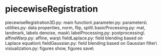 # piecewiseRegistration
piecewiseRegistration3D.py: main function\\
parameter.py: parameters\\
utilities.py: data properities, norm, flip, split\\
basicProcessing.py: mat, landmark, labels denoise, mask\\
labelProcessing.py: postprocessing\\
affineWarp.py: affine, warp\\
fieldLaplace.py: field blending based on Laplace equation\\
fieldGaussian.py: field blending based on Gaussian filter\\
visiualization.py: figures show, figures save\\
